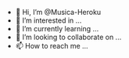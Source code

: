 - 👋 Hi, I’m @Musica-Heroku
- 👀 I’m interested in ...
- 🌱 I’m currently learning ...
- 💞️ I’m looking to collaborate on ...
- 📫 How to reach me ...

<!---
Musica-Heroku/Musica-Heroku is a ✨ special ✨ repository because its `README.md` (this file) appears on your GitHub profile.
You can click the Preview link to take a look at your changes.
--->
